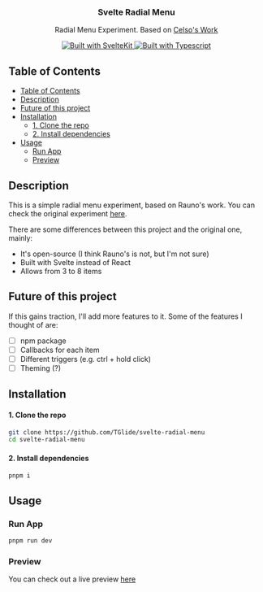 <p align="center">
  <h3 align="center">Svelte Radial Menu</h3>
  <p align="center">
    Radial Menu Experiment. Based on <a href="https://twitter.com/raunofreiberg" target="_blank" rel="noreferrer">Celso's Work
  </p>
  
 <p align="center">
    <a href="https://kit.svelte.dev/">
      <img src="https://img.shields.io/badge/frontend-sveltekit-%23FF3E00?style=for-the-badge&logo=svelte" alt="Built with SvelteKit">
    </a>
    <a href="https://www.typescriptlang.org/">
      <img src="https://img.shields.io/badge/types-typescript-%23007ACC?style=for-the-badge&logo=typescript" alt="Built with Typescript">
    </a>
  </p>
</p>

<!-- TABLE OF CONTENTS -->

## Table of Contents

- [Table of Contents](#table-of-contents)
- [Description](#description)
- [Future of this project](#future-of-this-project)
- [Installation](#installation)
    - [1. Clone the repo](#1-clone-the-repo)
    - [2. Install dependencies](#2-install-dependencies)
- [Usage](#usage)
  - [Run App](#run-app)
  - [Preview](#preview)

<!-- ABOUT THE PROJECT -->

## Description

This is a simple radial menu experiment, based on Rauno's work. You can check the original experiment [here](https://rauno.me/craft/radial-menu).

There are some differences between this project and the original one, mainly:

- It's open-source (I think Rauno's is not, but I'm not sure)
- Built with Svelte instead of React
- Allows from 3 to 8 items

## Future of this project

If this gains traction, I'll add more features to it. Some of the features I thought of are:

- [ ] npm package
- [ ] Callbacks for each item
- [ ] Different triggers (e.g. ctrl + hold click)
- [ ] Theming (?)

## Installation

#### 1. Clone the repo

```sh
git clone https://github.com/TGlide/svelte-radial-menu
cd svelte-radial-menu
```

#### 2. Install dependencies

```sh
pnpm i
```

## Usage

### Run App

```sh
pnpm run dev
```

### Preview

You can check out a live preview [here](https://svelte-radial-menu.thomasglopes.com)
